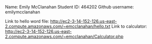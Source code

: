 Name: Emily McClanahan Student ID: 464202 Github username: emilymcclanahan

Link to hello word file: http://ec2-3-14-152-126.us-east-2.compute.amazonaws.com/~emcclanahan/hello.txt Link to calculator: http://ec2-3-14-152-126.us-east-2.compute.amazonaws.com/~emcclanahan/Calculator.php
